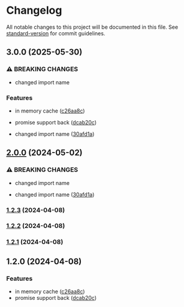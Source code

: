 # Changelog

All notable changes to this project will be documented in this file. See [standard-version](https://github.com/conventional-changelog/standard-version) for commit guidelines.

## 3.0.0 (2025-05-30)


### ⚠ BREAKING CHANGES

* changed import name

### Features

* in memory cache ([c26aa8c](https://github.com/enda-automation/amemo/commit/c26aa8caecf0b984b8be734aae2d40b735ad85c1))
* promise support back ([dcab20c](https://github.com/enda-automation/amemo/commit/dcab20c25ed25b7c9809a7539884f24eea58df26))


* changed import name ([30afd1a](https://github.com/enda-automation/amemo/commit/30afd1ac6f2ca5a649ec52c2168ae51e314349b4))

## [2.0.0](https://github.com/enda-automation/amemo/compare/v1.2.2...v2.0.0) (2024-05-02)


### ⚠ BREAKING CHANGES

* changed import name

* changed import name ([30afd1a](https://github.com/enda-automation/amemo/commit/30afd1ac6f2ca5a649ec52c2168ae51e314349b4))

### [1.2.3](https://github.com/enda-automation/amemo/compare/v1.2.2...v1.2.3) (2024-04-08)

### [1.2.2](https://github.com/enda-automation/amemo/compare/v1.2.1...v1.2.2) (2024-04-08)

### [1.2.1](https://github.com/enda-automation/amemo/compare/v1.2.0...v1.2.1) (2024-04-08)

## 1.2.0 (2024-04-08)


### Features

* in memory cache ([c26aa8c](https://github.com/enda-automation/amemo/commit/c26aa8caecf0b984b8be734aae2d40b735ad85c1))
* promise support back ([dcab20c](https://github.com/enda-automation/amemo/commit/dcab20c25ed25b7c9809a7539884f24eea58df26))
